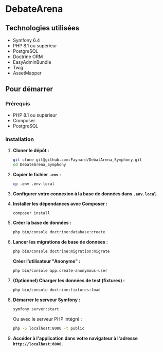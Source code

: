 # DebateArena

## Technologies utilisées

- Symfony 6.4  
- PHP 8.1 ou supérieur  
- PostgreSQL  
- Doctrine ORM  
- EasyAdminBundle  
- Twig  
- AssetMapper

## Pour démarrer

### Prérequis

- PHP 8.1 ou supérieur  
- Composer  
- PostgreSQL

### Installation

1. **Cloner le dépôt :**

    ```bash
    git clone git@github.com:Faynard/DebatArena_Symphony.git
    cd DebateArena_Symphony
    ```

2. **Copier le fichier `.env` :**

    ```bash
    cp .env .env.local
    ```

3. **Configurer votre connexion à la base de données dans `.env.local`.**

4. **Installer les dépendances avec Composer :**

    ```bash
    composer install
    ```

5. **Créer la base de données :**

    ```bash
    php bin/console doctrine:database:create
    ```

6. **Lancer les migrations de base de données :**

    ```bash
    php bin/console doctrine:migration:migrate
    ```

    **Créer l’utilisateur "Anonyme" :**

    ```bash
    php bin/console app:create-anonymous-user
    ```

7. **(Optionnel) Charger les données de test (fixtures) :**

    ```bash
    php bin/console doctrine:fixtures:load
    ```

8. **Démarrer le serveur Symfony :**

    ```bash
    symfony server:start
    ```

    Ou avec le serveur PHP intégré :

    ```bash
    php -S localhost:8000 -t public
    ```

9. **Accéder à l'application dans votre navigateur à l'adresse `http://localhost:8000`.**
